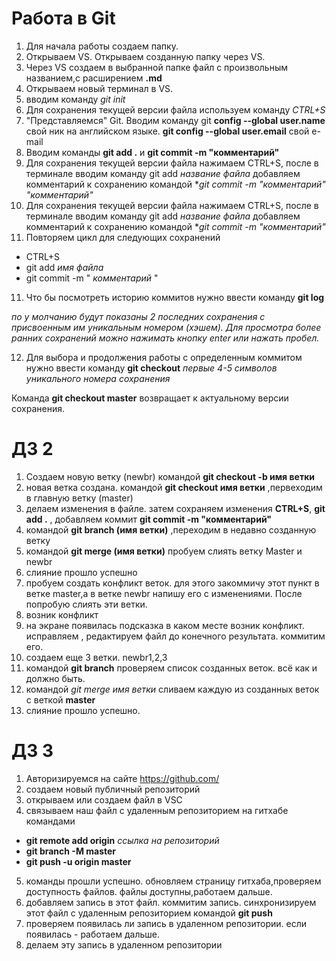 # Работа в Git
1. Для начала работы создаем папку. 
2. Открываем VS. Открываем созданную папку через VS.
3. Через VS создаем в выбранной папке файл с произвольным названием,с расширением **.md**
4. Открываем новый терминал в VS.
5. вводим команду *git init*
6. Для сохранения текущей версии файла используем команду *CTRL+S*
7. "Представляемся" Git. Вводим команду git  **config --global user.name** свой ник на английском языке.
**git config --global user.email** свой e-mail
8. Вводим команды **git add .** и **git commit -m "комментарий"**
9. Для сохранения текущей версии файла нажимаем CTRL+S, после в терминале вводим команду git add *название файла* 
добавляем комментарий к сохранению командой **git commit -m *"комментарий" "комментарий"**
9. Для сохранения текущей версии файла нажимаем CTRL+S, после в терминале вводим команду git add *название файла* 
добавляем комментарий к сохранению командой **git commit -m *"комментарий"**
10. Повторяем цикл для следующих сохранений
* CTRL+S
* git add *имя файла*
* git commit -m " *комментарий* "
11. Что бы посмотреть историю коммитов нужно ввести команду **git log** 

*по у молчанию будут показаны 2 последних сохранения с присвоенным им уникальным номером (хэшем). Для просмотра более ранних сохранений можно нажимать кнопку enter или нажать пробел.*

12. Для выбора и продолжения работы с определенным коммитом нужно ввести команду **git checkout** *первые 4-5 символов уникального номера сохранения*

Команда **git checkout master** возвращает к актуальному версии сохранения.



# ДЗ 2

1. Создаем новую ветку (newbr) командой **git checkout -b имя ветки** 
2. новая ветка создана. командой **git checkout имя ветки** ,первеходим в главную ветку (master)
3. делаем изменения в файле. затем сохраняем изменения **CTRL+S**, **git add .** , добавляем коммит **git commit -m "комментарий"**
4. командой **git branch (имя ветки)** ,переходим в недавно созданную ветку
5. командой **git merge (имя ветки)** пробуем слиять ветку Master и newbr
6. слияние прошло успешно 
7. пробуем создать конфликт веток. для этого закоммичу этот пункт в ветке master,а в ветке newbr напишу его с изменениями. После попробую слиять эти ветки.
8. возник конфликт
9. на экране появилась подсказка в каком месте возник конфликт. исправляем , редактируем файл до конечного результата. коммитим его.
10. создаем еще 3 ветки. newbr1,2,3
11. командой **git branch** проверяем список созданных веток. всё как и должно быть.
12. командой *git merge *имя ветки** сливаем каждую из созданных веток с веткой **master**
13. слияние прошло успешно. 


# ДЗ 3

1. Авторизируемся на сайте https://github.com/
2. создаем новый публичный репозиторий 
3. открываем или создаем файл в VSC 
4. связываем наш файл с удаленным репозиторием на гитхабе командами 
* **git remote add origin** *ссылка на репозиторий*
* **git branch -M master**
* **git push -u origin master**
5. команды прошли успешно. обновляем страницу гитхаба,проверяем доступность файлов. файлы доступны,работаем дальше.
6. добавляем запись в этот файл. коммитим запись. синхронизируем этот файл с удаленным репозиторием командой **git push** 
7. проверяем появилась ли запись в удаленном репозитории. если появилась -  работаем дальше.
8. делаем эту запись в удаленном репозитории
